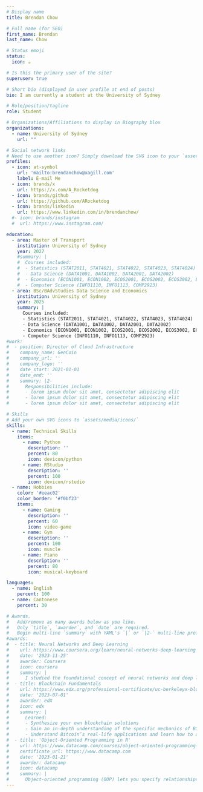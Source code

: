 ```yaml
---
# Display name
title: Brendan Chow

# Full name (for SEO)
first_name: Brendan
last_name: Chow

# Status emoji
status:
  icon: ☕️

# Is this the primary user of the site?
superuser: true

# Short bio (displayed in user profile at end of posts)
bio: I am currently a student at the University of Sydney

# Role/position/tagline
role: Student

# Organizations/Affiliations to display in Biography blox
organizations:
  - name: University of Sydney
    url: ""

# Social network links
# Need to use another icon? Simply download the SVG icon to your `assets/media/icons/` folder.
profiles:
  - icon: at-symbol
    url: 'mailto:brendanchow@xagill.com'
    label: E-mail Me
  - icon: brands/x
    url: https://x.com/A_Rocketdog
  - icon: brands/github
    url: https://github.com/ARocketdog
  - icon: brands/linkedin
    url: https://www.linkedin.com/in/brendanchow/
  #- icon: brands/instagram
  #  url: https://www.instagram.com/

education:
  - area: Master of Transport
    institution: University of Sydney
    year: 2027
    #summary: |
    #  Courses included:
    #  - Statistics (STAT2011, STAT4021, STAT4022, STAT4023, STAT4024)
    #  - Data Science (DATA1001, DATA1002, DATA2001, DATA2002)
    #  - Economics (ECON1001, ECON1002, ECOS2001, ECOS2002, ECOS3002, ECOS3003, ECOS3005, ECOS3021, ECOS3018, ECOS3031)
    #  - Computer Science (INFO1110, INFO1113, COMP2923)
  - area: BSc/BAdvStudies Data Science and Economics
    institution: University of Sydney
    year: 2025
    summary: |
      Courses included:
      - Statistics (STAT2011, STAT4021, STAT4022, STAT4023, STAT4024)
      - Data Science (DATA1001, DATA1002, DATA2001, DATA2002)
      - Economics (ECON1001, ECON1002, ECOS2001, ECOS2002, ECOS3002, ECOS3003, ECOS3005, ECOS3021, ECOS3018, ECOS3031)
      - Computer Science (INFO1110, INFO1113, COMP2923)
#work:
#  - position: Director of Cloud Infrastructure
#    company_name: GenCoin
#    company_url: ''
#    company_logo: ''
#    date_start: 2021-01-01
#    date_end: ''
#    summary: |2-
#      Responsibilities include:
#      - lorem ipsum dolor sit amet, consectetur adipiscing elit
#      - lorem ipsum dolor sit amet, consectetur adipiscing elit
#      - lorem ipsum dolor sit amet, consectetur adipiscing elit

# Skills
# Add your own SVG icons to `assets/media/icons/`
skills:
  - name: Technical Skills
    items:
      - name: Python
        description: ''
        percent: 80
        icon: devicon/python
      - name: RStudio
        description: ''
        percent: 100
        icon: devicon/rstudio
  - name: Hobbies
    color: '#eeac02'
    color_border: '#f0bf23'
    items:
      - name: Gaming
        description: ''
        percent: 60
        icon: video-game
      - name: Gym
        description: ''
        percent: 100
        icon: muscle
      - name: Piano
        description: ''
        percent: 80
        icon: musical-keyboard

languages:
  - name: English
    percent: 100
  - name: Cantonese
    percent: 30

# Awards.
#   Add/remove as many awards below as you like.
#   Only `title`, `awarder`, and `date` are required.
#   Begin multi-line `summary` with YAML's `|` or `|2-` multi-line prefix and indent 2 spaces below.
#awards:
#  - title: Neural Networks and Deep Learning
#    url: https://www.coursera.org/learn/neural-networks-deep-learning
#    date: '2023-11-25'
#    awarder: Coursera
#    icon: coursera
#    summary: |
#      I studied the foundational concept of neural networks and deep learning. By the end, I was familiar with the significant technological trends driving the rise of deep learning; build, train, and apply fully connected deep neural networks; implement #efficient (vectorized) neural networks; identify key parameters in a neural network’s architecture; and apply deep learning to your own applications.
#  - title: Blockchain Fundamentals
#    url: https://www.edx.org/professional-certificate/uc-berkeleyx-blockchain-fundamentals
#    date: '2023-07-01'
#    awarder: edX
#    icon: edx
#    summary: |
#      Learned:
#      - Synthesize your own blockchain solutions
#      - Gain an in-depth understanding of the specific mechanics of Bitcoin
#      - Understand Bitcoin’s real-life applications and learn how to attack and destroy Bitcoin, Ethereum, smart contracts and Dapps, and alternatives to Bitcoin’s Proof-of-Work consensus algorithm
#  - title: 'Object-Oriented Programming in R'
#    url: https://www.datacamp.com/courses/object-oriented-programming-with-s3-and-r6-in-r
#    certificate_url: https://www.datacamp.com
#    date: '2023-01-21'
#    awarder: datacamp
#    icon: datacamp
#    summary: |
#      Object-oriented programming (OOP) lets you specify relationships between functions and the objects that they can act on, helping you manage complexity in your code. This is an intermediate level course, providing an introduction to OOP, using the S3 and R6 systems. S3 is a great day-to-day R programming tool that simplifies some of the functions that you write. R6 is especially useful for industry-specific analyses, working with web APIs, and building GUIs.
---
```



